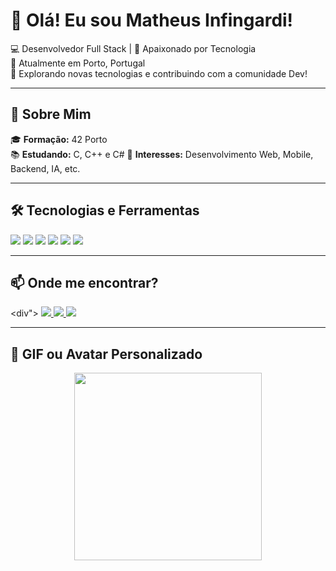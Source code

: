 <h1>👋 Olá! Eu sou Matheus Infingardi!</h1>

<p>
  💻 Desenvolvedor Full Stack | 🚀 Apaixonado por Tecnologia
  <br>
  📍 Atualmente em Porto, Portugal
  <br>
  🎯 Explorando novas tecnologias e contribuindo com a comunidade Dev!
</p>

---

## 🚀 Sobre Mim

🎓 **Formação:** 42 Porto  
📚 **Estudando:** C, C++ e C#
🎯 **Interesses:** Desenvolvimento Web, Mobile, Backend, IA, etc.  

---

## 🛠️ Tecnologias e Ferramentas  

<div>
  <img src="https://img.shields.io/badge/JavaScript-000?style=for-the-badge&logo=javascript">
  <img src="https://img.shields.io/badge/React-000?style=for-the-badge&logo=react">
  <img src="https://img.shields.io/badge/Node.js-000?style=for-the-badge&logo=node.js">
  <img src="https://img.shields.io/badge/PostgreSQL-000?style=for-the-badge&logo=postgresql">
  <img src="https://img.shields.io/badge/TailwindCSS-000?style=for-the-badge&logo=tailwindcss">
  <img src="https://img.shields.io/badge/Python-000?style=for-the-badge&logo=python">
</div>

---

## 📫 Onde me encontrar?

<div">
  <a href="https://www.linkedin.com/in/SEU-LINKEDIN/">
    <img src="https://img.shields.io/badge/LinkedIn-000?style=for-the-badge&logo=linkedin&logoColor=0A66C2">
  </a>
  <a href="https://twitter.com/SEU-TWITTER">
    <img src="https://img.shields.io/badge/Twitter-000?style=for-the-badge&logo=twitter&logoColor=1DA1F2">
  </a>
  <a href="mailto:SEU-EMAIL">
    <img src="https://img.shields.io/badge/Email-000?style=for-the-badge&logo=gmail&logoColor=EA4335">
  </a>
</div>

---

## 🎨 GIF ou Avatar Personalizado

<p align="center">
  <img src="https://media.giphy.com/media/3o7aD2saalBwwftBIY/giphy.gif" width="300px">
</p>
